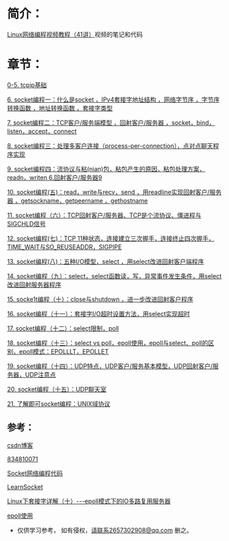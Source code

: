 # 简介：

[Linux网络编程视频教程（41讲）](https://www.bilibili.com/video/BV1eb411F74G?p=1&vd_source=9851bd0835747a55fe320a437e4fd0a9)视频的笔记和代码







# 章节：

[0-5. tcpip基础](https://github.com/sansuitaibai/CS/tree/main/Linux%20%E7%BD%91%E7%BB%9C%E7%BC%96%E7%A8%8B/0-5.%20tcpip%E5%9F%BA%E7%A1%80)

[6. socket编程一：什么是socket ，IPv4套接字地址结构 ，网络字节序 ，字节序转换函数 ，地址转换函数 ，套接字类型](https://github.com/sansuitaibai/CS/tree/main/Linux%20%E7%BD%91%E7%BB%9C%E7%BC%96%E7%A8%8B/6)

[7. socket编程二：TCP客户/服务端模型 ，回射客户/服务器 ，socket，bind，listen，accept，connect](https://github.com/sansuitaibai/CS/tree/main/Linux%20%E7%BD%91%E7%BB%9C%E7%BC%96%E7%A8%8B/7)

[8. socket编程三：处理多客户连接（process-per-connection），点对点聊天程序实现](https://github.com/sansuitaibai/CS/tree/main/Linux%20%E7%BD%91%E7%BB%9C%E7%BC%96%E7%A8%8B/8)

[9. socket编程四：流协议与粘(nian)包，粘包产生的原因，粘包处理方案，readn，writen 6.回射客户/服务器9](https://github.com/sansuitaibai/CS/tree/main/Linux%20%E7%BD%91%E7%BB%9C%E7%BC%96%E7%A8%8B/9)

[10. socket编程(五)：read，write与recv，send ，用readline实现回射客户/服务器 ，getsockname，getpeername ，gethostname](https://github.com/sansuitaibai/CS/tree/main/Linux%20%E7%BD%91%E7%BB%9C%E7%BC%96%E7%A8%8B/10)

[11. socket编程（六）：TCP回射客户/服务器、TCP是个流协议、僵进程与SIGCHLD信号](https://github.com/sansuitaibai/CS/tree/main/Linux%20%E7%BD%91%E7%BB%9C%E7%BC%96%E7%A8%8B/11)

[12. socket编程(七)：TCP 11种状态，连接建立三次握手，连接终止四次握手，TIME_WAIT与SO_REUSEADDR，SIGPIPE](https://github.com/sansuitaibai/CS/tree/main/Linux%20%E7%BD%91%E7%BB%9C%E7%BC%96%E7%A8%8B/12)

[13. socket编程(八)：五种I/O模型，select ，用select改进回射客户端程序](https://github.com/sansuitaibai/CS/tree/main/Linux%20%E7%BD%91%E7%BB%9C%E7%BC%96%E7%A8%8B/13)

[14. socket编程（九）：select，select函数读，写，异常事件发生条件，用select改进回射服务器程序](https://github.com/sansuitaibai/CS/tree/main/Linux%20%E7%BD%91%E7%BB%9C%E7%BC%96%E7%A8%8B/14)

[15. socke1t编程（十）：close与shutdown ，进一步改进回射客户程序](https://github.com/sansuitaibai/CS/tree/main/Linux%20%E7%BD%91%E7%BB%9C%E7%BC%96%E7%A8%8B/15)

[16. socket编程（十一）：套接字I/O超时设置方法，用select实现超时](https://github.com/sansuitaibai/CS/tree/main/Linux%20%E7%BD%91%E7%BB%9C%E7%BC%96%E7%A8%8B/16)

[17. socket编程（十二）：select限制，poll](https://github.com/sansuitaibai/CS/tree/main/Linux%20%E7%BD%91%E7%BB%9C%E7%BC%96%E7%A8%8B/17)

[18. socket编程（十三）：select vs poll，epoll使用，epoll与select、poll的区别，epoll模式：EPOLLLT，EPOLLET](https://github.com/sansuitaibai/CS/tree/main/Linux%20%E7%BD%91%E7%BB%9C%E7%BC%96%E7%A8%8B/18 )

[19. socket编程（十四）：UDP特点，UDP客户/服务基本模型，UDP回射客户/服务器，UDP注意点](https://github.com/sansuitaibai/CS/tree/main/Linux%20%E7%BD%91%E7%BB%9C%E7%BC%96%E7%A8%8B/19)

[20. socket编程（十五）：UDP聊天室]()

[21. 了解即可socket编程：UNIX域协议]()



## 参考：

[csdn博客](https://jiwangreal.blog.csdn.net/article/details/105882800)

[834810071](https://github.com/834810071/NetworkProgramming)

[Socket网络编程代码](https://github.com/Freyafya/TCP-IP_Socket/blob/master/Socket%E7%BD%91%E7%BB%9C%E7%BC%96%E7%A8%8B.md)

[LearnSocket](https://github.com/Zack-RT/LearnSocket)

[Linux下套接字详解（十）---epoll模式下的IO多路复用服务器](https://kernel.blog.csdn.net/article/details/50979090)

[epoll使用](https://www.cnblogs.com/haippy/archive/2012/01/09/2317269.html)

* 仅供学习参考， 如有侵权，请联系2657302908@qq.com 删之。



